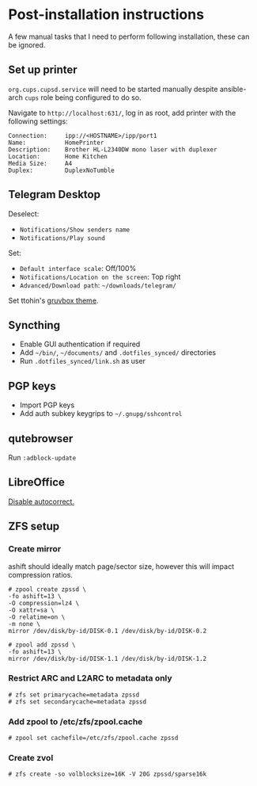 # Post-installation instructions
A few manual tasks that I need to perform following installation, these can be
ignored.

## Set up printer
`org.cups.cupsd.service` will need to be started manually despite ansible-arch
`cups` role being configured to do so.

Navigate to `http://localhost:631/`, log in as root, add printer with the
following settings:
```
Connection:     ipp://<HOSTNAME>/ipp/port1
Name:           HomePrinter
Description:    Brother HL-L2340DW mono laser with duplexer
Location:       Home Kitchen
Media Size:     A4
Duplex:         DuplexNoTumble
```

## Telegram Desktop
Deselect:
- `Notifications/Show senders name`
- `Notifications/Play sound`

Set:
- `Default interface scale`: Off/100%
- `Notifications/Location on the screen`: Top right
- `Advanced/Download path`: `~/downloads/telegram/`

Set ttohin's [gruvbox
theme](https://github.com/ttohin/tdesktop-gruvbox-dark-medium/).

## Syncthing
- Enable GUI authentication if required
- Add `~/bin/`, `~/documents/` and `.dotfiles_synced/` directories
- Run `.dotfiles_synced/link.sh` as user

## PGP keys
- Import PGP keys
- Add auth subkey keygrips to `~/.gnupg/sshcontrol`

## qutebrowser
Run `:adblock-update`

## LibreOffice
[Disable
autocorrect.](https://help.libreoffice.org/Writer/Word_Completion_for_Text_Documents)

## ZFS setup
### Create mirror
ashift should ideally match page/sector size, however this will impact
compression ratios.
```
# zpool create zpssd \
-fo ashift=13 \
-O compression=lz4 \
-O xattr=sa \
-O relatime=on \
-m none \
mirror /dev/disk/by-id/DISK-0.1 /dev/disk/by-id/DISK-0.2

# zpool add zpssd \
-fo ashift=13 \
mirror /dev/disk/by-id/DISK-1.1 /dev/disk/by-id/DISK-1.2
```

### Restrict ARC and L2ARC to metadata only
```
# zfs set primarycache=metadata zpssd
# zfs set secondarycache=metadata zpssd
```

### Add zpool to /etc/zfs/zpool.cache
```
# zpool set cachefile=/etc/zfs/zpool.cache zpssd
```

### Create zvol
```
# zfs create -so volblocksize=16K -V 20G zpssd/sparse16k
```
